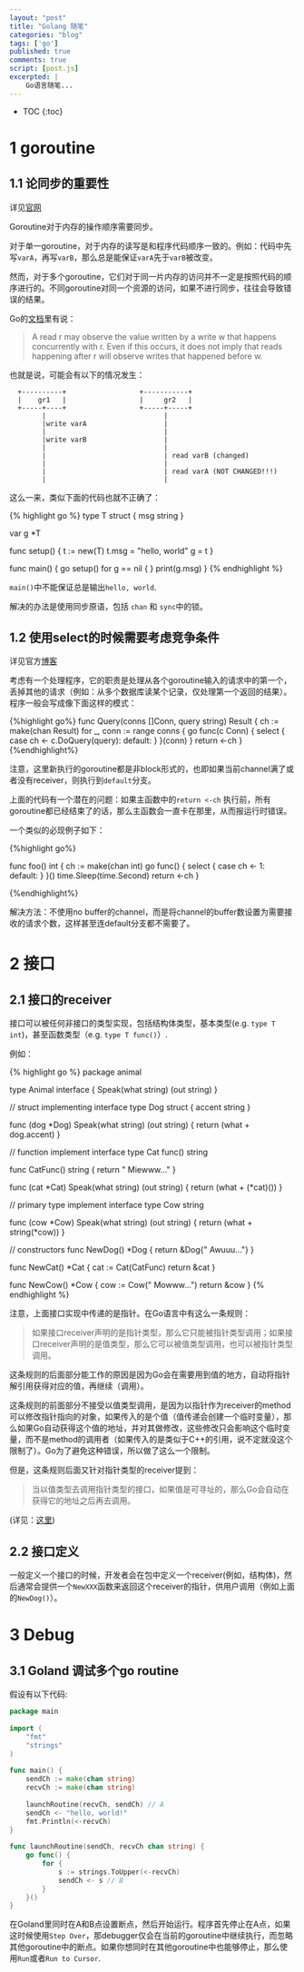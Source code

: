```yaml
---
layout: "post"
title: "Golang 随笔"
categories: "blog"
tags: ['go']
published: true
comments: true
script: [post.js]
excerpted: |
    Go语言随笔...
---
```


* TOC
{:toc}

# 1 goroutine

## 1.1 论同步的重要性

详见[官网](https://golang.org/ref/mem)

Goroutine对于内存的操作顺序需要同步。

对于单一goroutine，对于内存的读写是和程序代码顺序一致的。例如：代码中先写`varA`，再写`varB`，那么总是能保证`varA`先于`varB`被改变。

然而，对于多个goroutine，它们对于同一片内存的访问并不一定是按照代码的顺序进行的。不同goroutine对同一个资源的访问，如果不进行同步，往往会导致错误的结果。

Go的[文档](https://golang.org/ref/mem)里有说：

> A read r may observe the value written by a write w that happens concurrently with r. Even if this occurs, it does not imply that reads happening after r will observe writes that happened before w.

也就是说，可能会有以下的情况发生：

	  +----------+                  +-----------+
	  |    gr1   |                  |     gr2   |
	  +-----+----+                  +-----+-----+
			|                             |
			|write varA                   |
			|                             |
			|write varB                   |
			|                             |
			|                             | read varB (changed)
			|                             |
			|                             | read varA (NOT CHANGED!!!)
			|                             |


这么一来，类似下面的代码也就不正确了：

{% highlight go %}
type T struct {
	msg string
}

var g *T

func setup() {
	t := new(T)
	t.msg = "hello, world"
	g = t
}

func main() {
	go setup()
	for g == nil {
	}
	print(g.msg)
}
{% endhighlight %}

`main()`中不能保证总是输出`hello, world`.

解决的办法是使用同步原语，包括 `chan` 和 `sync`中的锁。

## 1.2 使用select的时候需要考虑竞争条件

详见官方[博客](https://blog.golang.org/go-concurrency-patterns-timing-out-and)

考虑有一个处理程序，它的职责是处理从各个goroutine输入的请求中的第一个，丢掉其他的请求（例如：从多个数据库读某个记录，仅处理第一个返回的结果）。程序一般会写成像下面这样的模式：

{%highlight go%}
func Query(conns []Conn, query string) Result {
    ch := make(chan Result)
    for _, conn := range conns {
        go func(c Conn) {
            select {
            case ch <- c.DoQuery(query):
            default:
            }
        }(conn)
    }
    return <-ch
}
{%endhighlight%}

注意，这里新执行的goroutine都是非block形式的，也即如果当前channel满了或者没有receiver，则执行到`default`分支。

上面的代码有一个潜在的问题：如果主函数中的`return <-ch` 执行前，所有goroutine都已经结束了的话，那么主函数会一直卡在那里，从而报运行时错误。

一个类似的必现例子如下：

{%highlight go%}

func foo() int {
	ch := make(chan int)
	go func() {
		select {
		case ch <- 1:
		default:
		}
	}()
	time.Sleep(time.Second)
	return <-ch
}

{%endhighlight%}

解决方法：不使用no buffer的channel，而是将channel的buffer数设置为需要接收的请求个数，这样甚至连default分支都不需要了。

# 2 接口

## 2.1 接口的receiver

接口可以被任何非接口的类型实现，包括结构体类型，基本类型(e.g. `type T int`)，甚至函数类型（e.g. `type T func()`）.

例如：

{% highlight go %}
package animal

type Animal interface {
	Speak(what string) (out string)
}

// struct implementing interface
type Dog struct {
	accent string
}

func (dog *Dog) Speak(what string) (out string) {
	return (what + dog.accent)
}

// function implement interface
type Cat func() string

func CatFunc() string {
	return " Miewww..."
}

func (cat *Cat) Speak(what string) (out string) {
	return (what + (*cat)())
}

// primary type implement interface
type Cow string

func (cow *Cow) Speak(what string) (out string) {
	return (what + string(*cow))
}

// constructors
func NewDog() *Dog {
	return &Dog{" Awuuu..."}
}

func NewCat() *Cat {
	cat := Cat(CatFunc)
	return &cat
}

func NewCow() *Cow {
	cow := Cow(" Mowww...")
	return &cow
}
{% endhighlight %}

注意，上面接口实现中传递的是指针。在Go语言中有这么一条规则：
> 如果接口receiver声明的是指针类型，那么它只能被指针类型调用；如果接口receiver声明的是值类型，那么它可以被值类型调用，也可以被指针类型调用。

这条规则的后面部分能工作的原因是因为Go会在需要用到值的地方，自动将指针解引用获得对应的值，再继续（调用）。

这条规则的前面部分不接受以值类型调用，是因为以指针作为receiver的method可以修改指针指向的对象，如果传入的是个值（值传递会创建一个临时变量），那么如果Go自动获得这个值的地址，并对其做修改，这些修改只会影响这个临时变量，而不是method的调用者（如果传入的是类似于C++的引用，说不定就没这个限制了）。Go为了避免这种错误，所以做了这么一个限制。

但是，这条规则后面又针对指针类型的receiver提到：

> 当以值类型去调用指针类型的接口，如果值是可寻址的，那么Go会自动在获得它的地址之后再去调用。

(详见：[这里](https://golang.org/doc/effective_go.html#pointers_vs_values))

## 2.2 接口定义

一般定义一个接口的时候，开发者会在包中定义一个receiver(例如，结构体)，然后通常会提供一个`NewXXX`函数来返回这个receiver的指针，供用户调用（例如上面的`NewDog()`）。


# 3 Debug

## 3.1 Goland 调试多个go routine

假设有以下代码:

```go
package main 
             
import (     
    "fmt"    
    "strings"
)            
             
func main() {
    sendCh := make(chan string)
    recvCh := make(chan string)
             
    launchRoutine(recvCh, sendCh) // A
    sendCh <- "hello, world!"
    fmt.Println(<-recvCh)
}            
             
func launchRoutine(sendCh, recvCh chan string) {
    go func() {
        for {
			s := strings.ToUpper(<-recvCh)
            sendCh <- s // B
        }    
    }()      
}            
```

在Goland里同时在A和B点设置断点，然后开始运行。程序首先停止在A点，如果这时候使用`Step Over`，那debugger仅会在当前的goroutine中继续执行，而忽略其他goroutine中的断点。如果你想同时在其他goroutine中也能够停止，那么使用`Run`或者`Run to Cursor`.